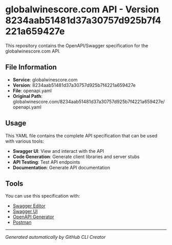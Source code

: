 # globalwinescore.com API - Version 8234aab51481d37a30757d925b7f4221a659427e

This repository contains the OpenAPI/Swagger specification for the globalwinescore.com API.

## File Information

- **Service**: globalwinescore.com
- **Version**: 8234aab51481d37a30757d925b7f4221a659427e
- **File**: openapi.yaml
- **Original Path**: globalwinescore.com/8234aab51481d37a30757d925b7f4221a659427e/openapi.yaml

## Usage

This YAML file contains the complete API specification that can be used with various tools:

- **Swagger UI**: View and interact with the API
- **Code Generation**: Generate client libraries and server stubs
- **API Testing**: Test API endpoints
- **Documentation**: Generate API documentation

## Tools

You can use this specification with:

- [Swagger Editor](https://editor.swagger.io/)
- [Swagger UI](https://swagger.io/tools/swagger-ui/)
- [OpenAPI Generator](https://openapi-generator.tech/)
- [Postman](https://www.postman.com/)

---

*Generated automatically by GitHub CLI Creator*
